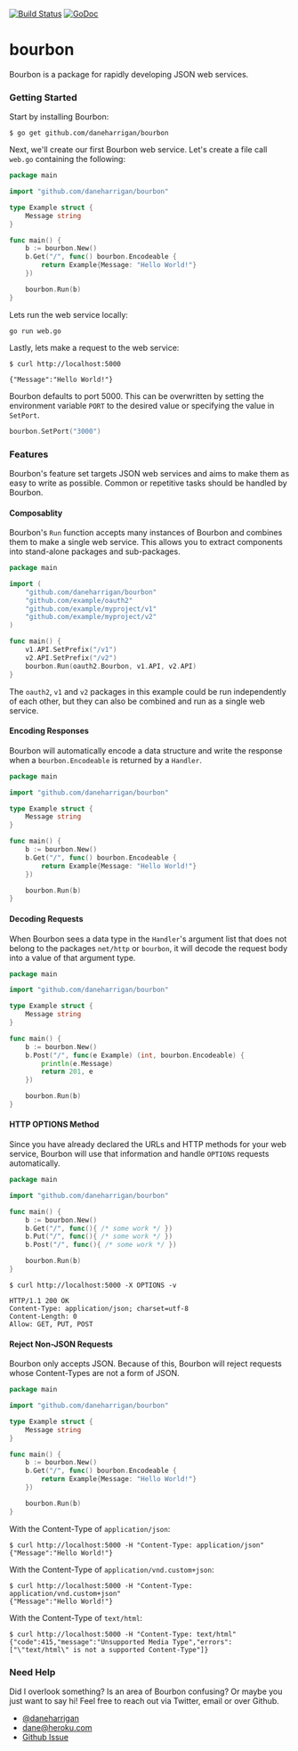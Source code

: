 [![Build Status](https://travis-ci.org/daneharrigan/bourbon.svg)](https://travis-ci.org/daneharrigan/bourbon)
[![GoDoc](https://godoc.org/github.com/daneharrigan/bourbon?status.png)](https://godoc.org/github.com/daneharrigan/bourbon)

# bourbon

Bourbon is a package for rapidly developing JSON web services.

### Getting Started

Start by installing Bourbon:

```console
$ go get github.com/daneharrigan/bourbon
```

Next, we'll create our first Bourbon web service. Let's create a file call
`web.go` containing the following:

```go
package main

import "github.com/daneharrigan/bourbon"

type Example struct {
	Message string
}

func main() {
	b := bourbon.New()
	b.Get("/", func() bourbon.Encodeable {
		return Example{Message: "Hello World!"}
	})

	bourbon.Run(b)
}
```

Lets run the web service locally:

```console
go run web.go
```

Lastly, lets make a request to the web service:

```console
$ curl http://localhost:5000

{"Message":"Hello World!"}
```

Bourbon defaults to port 5000. This can be overwritten by setting the
environment variable `PORT` to the desired value or specifying the value in
`SetPort`.

```go
bourbon.SetPort("3000")
```

### Features

Bourbon's feature set targets JSON web services and aims to make them as easy to
write as possible. Common or repetitive tasks should be handled by Bourbon.

#### Composablity

Bourbon's `Run` function accepts many instances of Bourbon and combines them to
make a single web service. This allows you to extract components into
stand-alone packages and sub-packages.

```go
package main

import (
	"github.com/daneharrigan/bourbon"
	"github.com/example/oauth2"
	"github.com/example/myproject/v1"
	"github.com/example/myproject/v2"
)

func main() {
	v1.API.SetPrefix("/v1")
	v2.API.SetPrefix("/v2")
	bourbon.Run(oauth2.Bourbon, v1.API, v2.API)
}
```

The `oauth2`, `v1` and `v2` packages in this example could be run independently
of each other, but they can also be combined and run as a single web service.

#### Encoding Responses

Bourbon will automatically encode a data structure and write the response when a
`bourbon.Encodeable` is returned by a `Handler`.

```go
package main

import "github.com/daneharrigan/bourbon"

type Example struct {
	Message string
}

func main() {
	b := bourbon.New()
	b.Get("/", func() bourbon.Encodeable {
		return Example{Message: "Hello World!"}
	})

	bourbon.Run(b)
}
```

#### Decoding Requests

When Bourbon sees a data type in the `Handler`'s argument list that does not
belong to the packages `net/http` or `bourbon`, it will decode the request body
into a value of that argument type.

```go
package main

import "github.com/daneharrigan/bourbon"

type Example struct {
	Message string
}

func main() {
	b := bourbon.New()
	b.Post("/", func(e Example) (int, bourbon.Encodeable) {
		println(e.Message)
		return 201, e
	})

	bourbon.Run(b)
}
```

#### HTTP OPTIONS Method

Since you have already declared the URLs and HTTP methods for your web service,
Bourbon will use that information and handle `OPTIONS` requests automatically.

```go
package main

import "github.com/daneharrigan/bourbon"

func main() {
	b := bourbon.New()
	b.Get("/", func(){ /* some work */ })
	b.Put("/", func(){ /* some work */ })
	b.Post("/", func(){ /* some work */ })

	bourbon.Run(b)
}
```

```console
$ curl http://localhost:5000 -X OPTIONS -v

HTTP/1.1 200 OK
Content-Type: application/json; charset=utf-8
Content-Length: 0
Allow: GET, PUT, POST
```

#### Reject Non-JSON Requests

Bourbon only accepts JSON. Because of this, Bourbon will reject requests whose
Content-Types are not a form of JSON.

```go
package main

import "github.com/daneharrigan/bourbon"

type Example struct {
	Message string
}

func main() {
	b := bourbon.New()
	b.Get("/", func() bourbon.Encodeable {
		return Example{Message: "Hello World!"}
	})

	bourbon.Run(b)
}
```

With the Content-Type of `application/json`:

```console
$ curl http://localhost:5000 -H "Content-Type: application/json"
{"Message":"Hello World!"}
```

With the Content-Type of `application/vnd.custom+json`:

```console
$ curl http://localhost:5000 -H "Content-Type: application/vnd.custom+json"
{"Message":"Hello World!"}
```

With the Content-Type of `text/html`:

```console
$ curl http://localhost:5000 -H "Content-Type: text/html"
{"code":415,"message":"Unsupported Media Type","errors":["\"text/html\" is not a supported Content-Type"]}
```

### Need Help

Did I overlook something? Is an area of Bourbon confusing? Or maybe you just
want to say hi! Feel free to reach out via Twitter, email or over Github.

- [@daneharrigan](https://twitter.com/daneharrigan)
- [dane@heroku.com](mailto:dane@heroku.com)
- [Github Issue](https://github.com/daneharrigan/bourbon/issues)
